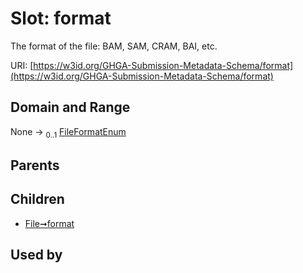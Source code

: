 
# Slot: format


The format of the file: BAM, SAM, CRAM, BAI, etc.

URI: [https://w3id.org/GHGA-Submission-Metadata-Schema/format](https://w3id.org/GHGA-Submission-Metadata-Schema/format)


## Domain and Range

None &#8594;  <sub>0..1</sub> [FileFormatEnum](FileFormatEnum.md)

## Parents


## Children

 *  [File➞format](File_format.md)

## Used by

